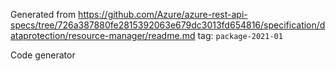 Generated from https://github.com/Azure/azure-rest-api-specs/tree/726a387880fe2815392063e679dc3013fd654816/specification/dataprotection/resource-manager/readme.md tag: `package-2021-01`

Code generator 


